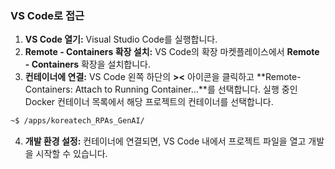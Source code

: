 ### VS Code로 접근

1. **VS Code 열기:** Visual Studio Code를 실행합니다.
2. **Remote - Containers 확장 설치:** VS Code의 확장 마켓플레이스에서 **Remote - Containers** 확장을 설치합니다.
3. **컨테이너에 연결:** VS Code 왼쪽 하단의 **><** 아이콘을 클릭하고 **Remote-Containers: Attach to Running Container...**를 선택합니다. 실행 중인 Docker 컨테이너 목록에서 해당 프로젝트의 컨테이너를 선택합니다.
```bash
~$ /apps/koreatech_RPAs_GenAI/
```
4. **개발 환경 설정:** 컨테이너에 연결되면, VS Code 내에서 프로젝트 파일을 열고 개발을 시작할 수 있습니다.
